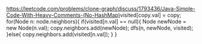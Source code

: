 https://leetcode.com/problems/clone-graph/discuss/1793436/Java-Simple-Code-With-Heavy-Comments-(No-HashMap)
​
visited[copy.val] = copy;
for(Node n: node.neighbors){
if(visited[n.val] == null){
Node newNode = new Node(n.val);
copy.neighbors.add(newNode);
dfs(n, newNode, visited);
}else{
copy.neighbors.add(visited[n.val]);
}
}
